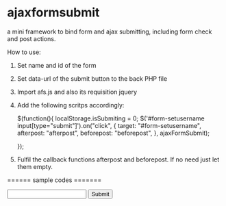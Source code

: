 # ajaxformsubmit
a mini framework to bind form and ajax submitting, including form check and post actions.

How to use:

1. Set name and id of the form
2. Set data-url of the submit button to the back PHP file
3. Import afs.js and also its requisition jquery
	<script type="text/javascript" src="js/jquery-1.10.2.min.js"></script>
	<script type="text/javascript" src="js/afs.js"></script>
4. Add the following scritps accordingly:

	$(function(){
		localStorage.isSubmiting = 0;
		$('#form-setusername input[type="submit"]').on("click", {
	        target: "#form-setusername",
	        afterpost: "afterpost",
	        beforepost: "beforepost",
	    }, ajaxFormSubmit);

	}); 
5. Fulfil the callback functions afterpost and beforepost. If no need just let them empty.

====== sample codes =======

<form name="form-setusername" id="form-setusername" >
    <input type="text" id="username" name="username" rows="1" />
    <span id="text_username"></span>
    <input type="submit" name="submit" id="submit" data-url="change_userinfo.php">
 </form>

<script type="text/javascript" src="js/jquery-1.10.2.min.js"></script>
<script type="text/javascript" src="js/afs.js"></script>
<script>

	function beforepost(targetform) {
        if ($('#username').val().length==0) {
            alertMessage("用户名不能为空","error");
            return false;
        }		
		return true;
	}
	function afterpost(retdata) {
		$('#text_username').html(retdata.data.username);
	 }

	$(function(){
		localStorage.isSubmiting = 0;
		$('#form-setusername input[type="submit"]').on("click", {
	        target: "#form-setusername",
	        afterpost: "afterpost",
	        beforepost: "beforepost",
	    }, ajaxFormSubmit);

	});  
	
</script>	